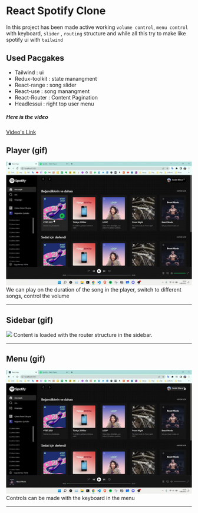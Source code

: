 # React Spotify Clone

In this project  has been made active working `volume control`, `menu control`  with keyboard, `slider` , `routing`  structure and while all this try to  make like spotify ui with `tailwind`

## Used Pacgakes
<ul>  
    <li>
           Tailwind : ui
    </li>
    <li>
           Redux-toolkit : state manangment
    </li>
    <li>
           React-range : song slider
    </li>
    <li>
           React-use : song manangment
    </li>
    <li>
           React-Router : Content Pagination
    </li>
    <li>
           Headlessui : right top user menu
    </li>
</ul>
    
##### Here is the video

[Video's Link](https://drive.google.com/file/d/16OpUrzV6XMgCO_-K37UzF5mnImwfdmmw/view?usp=sharing)    

## Player (gif)

<img src='./Docs/player.gif'>
We can play on the duration of the song in the player, switch to different songs, control the volume
<hr>

##  Sidebar (gif)
<img src='./Docs/router.gif'>
Content is loaded with the router structure in the sidebar.
 <hr>   

 ##  Menu (gif)

<img src='./Docs/menu.gif'>
Controls can be made with the keyboard in the menu
 <hr> 


   
